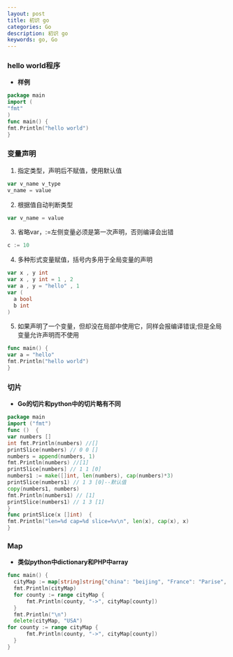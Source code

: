 ```yaml
---
layout: post
title: 初识 go
categories: Go
description: 初识 go
keywords: go, Go
---
```


### **hello world程序**

- **样例**
```go
package main
import (
"fmt"
)
func main() {
fmt.Println("hello world")
}
```

### **变量声明**

1. 指定类型，声明后不赋值，使用默认值
```go
var v_name v_type
v_name = value
```

2. 根据值自动判断类型
```go
var v_name = value
```

3. 省略var，:=左侧变量必须是第一次声明，否则编译会出错
```go
c := 10
```

4. 多种形式变量赋值，括号内多用于全局变量的声明
```go
var x , y int
var x , y int = 1 , 2
var a , y = "hello" , 1
var (
  a bool
  b int
)
```

5. 如果声明了一个变量，但却没在局部中使用它，同样会报编译错误;但是全局变量允许声明而不使用
```go
func main() {
var a = "hello"
fmt.Println("hello world")
}
```

### **切片**

- **Go的切片和python中的切片略有不同**
```go
package main
import ("fmt")
func ()  {
var numbers []
int fmt.Println(numbers) //[]
printSlice(numbers) // 0 0 []
numbers = append(numbers, 1)
fmt.Println(numbers) //[1]
printSlice[numbers] // 1 1 [0]
numbers1 := make([]int, len(numbers), cap(numbers)*3)
printSlice(numbers1) // 1 3 [0]--默认值
copy(numbers1, numbers)
fmt.Println(numbers1) // [1]
printSlice(numbers1) // 1 3 [1]
}
func printSlice(x []int)  {
fmt.Println("len=%d cap=%d slice=%v\n", len(x), cap(x), x)
}
```

### **Map**

- **类似python中dictionary和PHP中array**
```go
func main() {
  cityMap := map[string]string{"china": "beijing", "France": "Parise", "USA": "New York"}
  fmt.Println(cityMap)
  for county := range cityMap {
      fmt.Println(county, "->", cityMap[county])
  }
  fmt.Println("\n")
  delete(cityMap, "USA")
for county := range cityMap {
      fmt.Println(county, "->", cityMap[county])
  }
}
```
